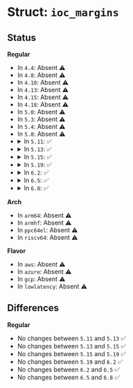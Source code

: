 # Struct: <code>ioc_margins</code>

## Status
<b>Regular</b>
<ul>
<li>
In <code>4.4</code>: Absent ⚠️
</li>
<li>
In <code>4.8</code>: Absent ⚠️
</li>
<li>
In <code>4.10</code>: Absent ⚠️
</li>
<li>
In <code>4.13</code>: Absent ⚠️
</li>
<li>
In <code>4.15</code>: Absent ⚠️
</li>
<li>
In <code>4.18</code>: Absent ⚠️
</li>
<li>
In <code>5.0</code>: Absent ⚠️
</li>
<li>
In <code>5.3</code>: Absent ⚠️
</li>
<li>
In <code>5.4</code>: Absent ⚠️
</li>
<li>
In <code>5.8</code>: Absent ⚠️
</li>
<li>
<details>
<summary>In <code>5.11</code>: ✅</summary>

```c
struct ioc_margins {
    s64 min;
    s64 low;
    s64 target;
};
```
</details>
</li>
<li>
<details>
<summary>In <code>5.13</code>: ✅</summary>

```c
struct ioc_margins {
    s64 min;
    s64 low;
    s64 target;
};
```
</details>
</li>
<li>
<details>
<summary>In <code>5.15</code>: ✅</summary>

```c
struct ioc_margins {
    s64 min;
    s64 low;
    s64 target;
};
```
</details>
</li>
<li>
<details>
<summary>In <code>5.19</code>: ✅</summary>

```c
struct ioc_margins {
    s64 min;
    s64 low;
    s64 target;
};
```
</details>
</li>
<li>
<details>
<summary>In <code>6.2</code>: ✅</summary>

```c
struct ioc_margins {
    s64 min;
    s64 low;
    s64 target;
};
```
</details>
</li>
<li>
<details>
<summary>In <code>6.5</code>: ✅</summary>

```c
struct ioc_margins {
    s64 min;
    s64 low;
    s64 target;
};
```
</details>
</li>
<li>
<details>
<summary>In <code>6.8</code>: ✅</summary>

```c
struct ioc_margins {
    s64 min;
    s64 low;
    s64 target;
};
```
</details>
</li>
</ul>
<b>Arch</b>
<ul>
<li>
In <code>arm64</code>: Absent ⚠️
</li>
<li>
In <code>armhf</code>: Absent ⚠️
</li>
<li>
In <code>ppc64el</code>: Absent ⚠️
</li>
<li>
In <code>riscv64</code>: Absent ⚠️
</li>
</ul>
<b>Flavor</b>
<ul>
<li>
In <code>aws</code>: Absent ⚠️
</li>
<li>
In <code>azure</code>: Absent ⚠️
</li>
<li>
In <code>gcp</code>: Absent ⚠️
</li>
<li>
In <code>lowlatency</code>: Absent ⚠️
</li>
</ul>

## Differences
<b>Regular</b>
<ul>
<li>
No changes between <code>5.11</code> and <code>5.13</code> ✅
</li>
<li>
No changes between <code>5.13</code> and <code>5.15</code> ✅
</li>
<li>
No changes between <code>5.15</code> and <code>5.19</code> ✅
</li>
<li>
No changes between <code>5.19</code> and <code>6.2</code> ✅
</li>
<li>
No changes between <code>6.2</code> and <code>6.5</code> ✅
</li>
<li>
No changes between <code>6.5</code> and <code>6.8</code> ✅
</li>
</ul>
